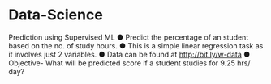 # Data-Science
Prediction using Supervised ML
● Predict the percentage of an student based on the no. of study hours.
● This is a simple linear regression task as it involves just 2 variables.
● Data can be found at http://bit.ly/w-data
● Objective- What will be predicted score if a student studies for 9.25 hrs/ day? 
